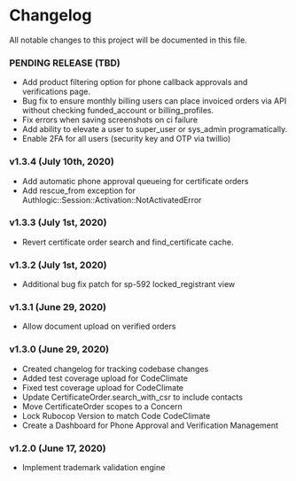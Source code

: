 # Changelog
All notable changes to this project will be documented in this file.

### PENDING RELEASE (TBD)

- Add product filtering option for phone callback approvals and verifications page.
- Bug fix to ensure monthly billing users can place invoiced orders via API without checking funded_account or billing_profiles.
- Fix errors when saving screenshots on ci failure
- Add ability to elevate a user to super_user or sys_admin programatically.
- Enable 2FA for all users (security key and OTP via twillio)

### v1.3.4 (July 10th, 2020)

- Add automatic phone approval queueing for certificate orders
- Add rescue_from exception for Authlogic::Session::Activation::NotActivatedError

### v1.3.3 (July 1st, 2020)

- Revert certificate order search and find_certificate cache.

### v1.3.2 (July 1st, 2020)

- Additional bug fix patch for sp-592 locked_registrant view

### v1.3.1 (June 29, 2020)

- Allow document upload on verified orders

### v1.3.0 (June 29, 2020)

- Created changelog for tracking codebase changes
- Added test coverage upload for CodeClimate
- Fixed test coverage upload for CodeClimate
- Update CertificateOrder.search_with_csr to include contacts
- Move CertificateOrder scopes to a Concern
- Lock Rubocop Version to match Code CodeClimate
- Create a Dashboard for Phone Approval and Verification Management

### v1.2.0 (June 17, 2020)

- Implement trademark validation engine
